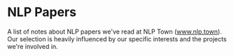 # NLP Papers

A list of notes about NLP papers we've read at NLP Town (www.nlp.town). Our selection is 
heavily influenced by our specific interests and the projects we're involved in.

